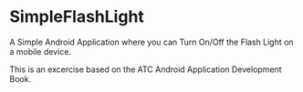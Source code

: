 # SimpleFlashLight
A Simple Android Application where you can Turn On/Off the Flash Light on a mobile device.

This is an excercise based on the ATC Android Application Development Book.
